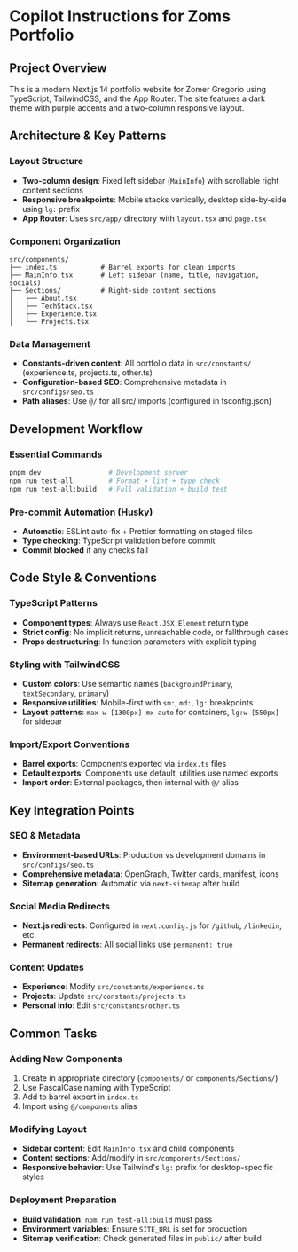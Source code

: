 # Copilot Instructions for Zoms Portfolio

## Project Overview

This is a modern Next.js 14 portfolio website for Zomer Gregorio using TypeScript, TailwindCSS, and the App Router. The site features a dark theme with purple accents and a two-column responsive layout.

## Architecture & Key Patterns

### Layout Structure

- **Two-column design**: Fixed left sidebar (`MainInfo`) with scrollable right content sections
- **Responsive breakpoints**: Mobile stacks vertically, desktop side-by-side using `lg:` prefix
- **App Router**: Uses `src/app/` directory with `layout.tsx` and `page.tsx`

### Component Organization

```
src/components/
├── index.ts           # Barrel exports for clean imports
├── MainInfo.tsx       # Left sidebar (name, title, navigation, socials)
├── Sections/          # Right-side content sections
│   ├── About.tsx
│   ├── TechStack.tsx
│   ├── Experience.tsx
│   └── Projects.tsx
```

### Data Management

- **Constants-driven content**: All portfolio data in `src/constants/` (experience.ts, projects.ts, other.ts)
- **Configuration-based SEO**: Comprehensive metadata in `src/configs/seo.ts`
- **Path aliases**: Use `@/` for all src/ imports (configured in tsconfig.json)

## Development Workflow

### Essential Commands

```bash
pnpm dev                 # Development server
npm run test-all         # Format + lint + type check
npm run test-all:build   # Full validation + build test
```

### Pre-commit Automation (Husky)

- **Automatic**: ESLint auto-fix + Prettier formatting on staged files
- **Type checking**: TypeScript validation before commit
- **Commit blocked** if any checks fail

## Code Style & Conventions

### TypeScript Patterns

- **Component types**: Always use `React.JSX.Element` return type
- **Strict config**: No implicit returns, unreachable code, or fallthrough cases
- **Props destructuring**: In function parameters with explicit typing

### Styling with TailwindCSS

- **Custom colors**: Use semantic names (`backgroundPrimary`, `textSecondary`, `primary`)
- **Responsive utilities**: Mobile-first with `sm:`, `md:`, `lg:` breakpoints
- **Layout patterns**: `max-w-[1300px] mx-auto` for containers, `lg:w-[550px]` for sidebar

### Import/Export Conventions

- **Barrel exports**: Components exported via `index.ts` files
- **Default exports**: Components use default, utilities use named exports
- **Import order**: External packages, then internal with `@/` alias

## Key Integration Points

### SEO & Metadata

- **Environment-based URLs**: Production vs development domains in `src/configs/seo.ts`
- **Comprehensive metadata**: OpenGraph, Twitter cards, manifest, icons
- **Sitemap generation**: Automatic via `next-sitemap` after build

### Social Media Redirects

- **Next.js redirects**: Configured in `next.config.js` for `/github`, `/linkedin`, etc.
- **Permanent redirects**: All social links use `permanent: true`

### Content Updates

- **Experience**: Modify `src/constants/experience.ts`
- **Projects**: Update `src/constants/projects.ts`
- **Personal info**: Edit `src/constants/other.ts`

## Common Tasks

### Adding New Components

1. Create in appropriate directory (`components/` or `components/Sections/`)
2. Use PascalCase naming with TypeScript
3. Add to barrel export in `index.ts`
4. Import using `@/components` alias

### Modifying Layout

- **Sidebar content**: Edit `MainInfo.tsx` and child components
- **Content sections**: Add/modify in `src/components/Sections/`
- **Responsive behavior**: Use Tailwind's `lg:` prefix for desktop-specific styles

### Deployment Preparation

- **Build validation**: `npm run test-all:build` must pass
- **Environment variables**: Ensure `SITE_URL` is set for production
- **Sitemap verification**: Check generated files in `public/` after build
